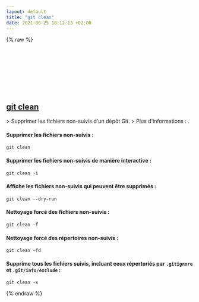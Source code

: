 ```yaml
---
layout: default
title: "git clean"
date: 2021-06-25 18:12:13 +02:00
---
```

{% raw %}
<h2 id="git-clean">
  <a href="/fr/common/git-clean.html">git clean</a> <a href="#git-clean"><svg class="icon">
    <use href="/assets/images/unicode_sprite.svg#link" />
  </svg></a>
</h2>
> Supprimer les fichiers non-suivis d'un dépôt Git.
> Plus d'informations : <https://git-scm.com/docs/git-clean>.

#### Supprimer les fichiers non-suivis :
```shell
git clean
```
#### Supprimer les fichiers non-suivis de manière interactive :
```shell
git clean -i
```
#### Affiche les fichiers non-suivis qui peuvent être supprimés :
```shell
git clean --dry-run
```
#### Nettoyage forcé des fichiers non-suivis :
```shell
git clean -f
```
#### Nettoyage forcé des répertoires non-suivis :
```shell
git clean -fd
```
#### Supprime tous les fichiers suivis, incluant ceux répertoriés par `.gitignore` et `.git/info/exclude` :
```shell
git clean -x
```
{% endraw %}